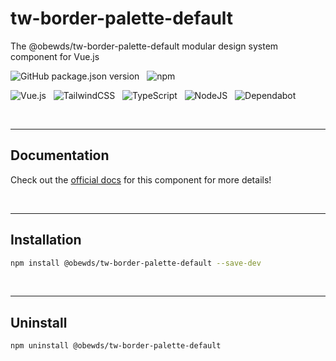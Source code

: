 # tw-border-palette-default

The @obewds/tw-border-palette-default modular design system component for Vue.js

![GitHub package.json version](https://img.shields.io/github/package-json/v/obewds/tw-border-palette-default?label=Github&logo=github&style=for-the-badge) &nbsp; ![npm](https://img.shields.io/npm/v/@obewds/tw-border-palette-default?color=%23cc3534&logo=npm&style=for-the-badge)

![Vue.js](https://img.shields.io/badge/vuejs-%2335495e.svg?style=for-the-badge&logo=vuedotjs&logoColor=%234FC08D) &nbsp; ![TailwindCSS](https://img.shields.io/badge/tailwindcss-%2338B2AC.svg?style=for-the-badge&logo=tailwind-css&logoColor=white) &nbsp; ![TypeScript](https://img.shields.io/badge/typescript-%23007ACC.svg?style=for-the-badge&logo=typescript&logoColor=white) &nbsp; ![NodeJS](https://img.shields.io/badge/node.js-6DA55F?style=for-the-badge&logo=node.js&logoColor=white) &nbsp; ![Dependabot](https://img.shields.io/badge/dependabot-025E8C?style=for-the-badge&logo=dependabot&logoColor=white)

<br>

---
## Documentation

Check out the [official docs](https://obewds.github.io/tw-border-palette-default/) for this component for more details!

<br>


---
## Installation

```bash
npm install @obewds/tw-border-palette-default --save-dev
```

<br>


---
## Uninstall

```bash
npm uninstall @obewds/tw-border-palette-default
```
